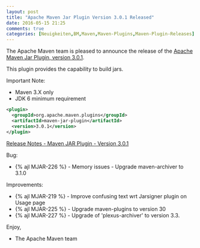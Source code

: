 ```yaml
---
layout: post
title: "Apache Maven Jar Plugin Version 3.0.1 Released"
date: 2016-05-15 21:25
comments: true
categories: [Neuigkeiten,BM,Maven,Maven-Plugins,Maven-Plugin-Releases]
---
```

The Apache Maven team is pleased to announce the release of the 
[Apache Maven Jar Plugin, version 3.0.1](http://maven.apache.org/plugins/maven-jar-plugin/).

This plugin provides the capability to build jars.

Important Note: 

 * Maven 3.X only
 * JDK 6 minimum requirement


``` xml
<plugin>
  <groupId>org.apache.maven.plugins</groupId>
  <artifactId>maven-jar-plugin</artifactId>
  <version>3.0.1</version>
</plugin>
```

<!-- more -->

[Release Notes - Maven JAR Plugin - Version 3.0.1](https://issues.apache.org/jira/secure/ReleaseNote.jspa?projectId=12317526&version=12335708)

Bug:

 * {% ajl MJAR-226 %} - Memory issues - Upgrade maven-archiver to 3.1.0

Improvements:

 * {% ajl MJAR-219 %} - Improve confusing text wrt Jarsigner plugin on Usage page
 * {% ajl MJAR-225 %} - Upgrade maven-plugins to version 30
 * {% ajl MJAR-227 %} - Upgrade of 'plexus-archiver' to version 3.3.

Enjoy,

- The Apache Maven team
